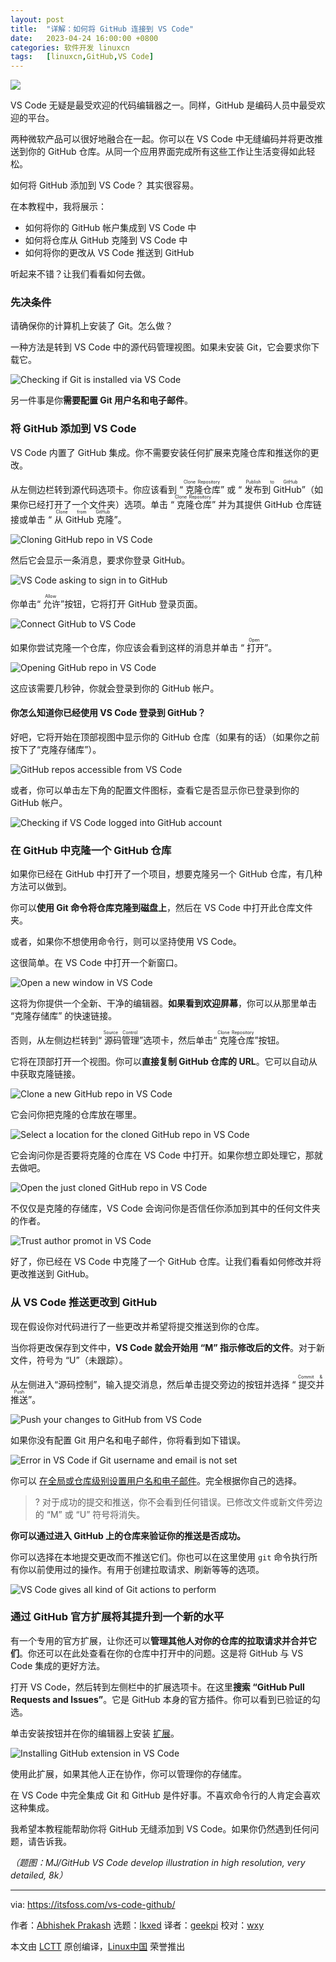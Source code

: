 ```yaml
---
layout: post
title:	"详解：如何将 GitHub 连接到 VS Code"
date:	2023-04-24 16:00:00 +0800 
categories:	软件开发 linuxcn 
tags:	[linuxcn,GitHub,VS Code]
---
```



![](/Asserts/Images/album/202304/24/160055gt5d5u6dk5f4f5e7.jpg)


VS Code 无疑是最受欢迎的代码编辑器之一。同样，GitHub 是编码人员中最受欢迎的平台。


两种微软产品可以很好地融合在一起。你可以在 VS Code 中无缝编码并将更改推送到你的 GitHub 仓库。从同一个应用界面完成所有这些工作让生活变得如此轻松。


如何将 GitHub 添加到 VS Code？ 其实很容易。


在本教程中，我将展示：


* 如何将你的 GitHub 帐户集成到 VS Code 中
* 如何将仓库从 GitHub 克隆到 VS Code 中
* 如何将你的更改从 VS Code 推送到 GitHub


听起来不错？让我们看看如何去做。


### 先决条件


请确保你的计算机上安装了 Git。怎么做？


一种方法是转到 VS Code 中的源代码管理视图。如果未安装 Git，它会要求你下载它。


![Checking if Git is installed via VS Code](/Asserts/Images/album/202304/24/160059e1qgm4u1qxy4yj1x.png)


另一件事是你**需要配置 Git 用户名和电子邮件**。


### 将 GitHub 添加到 VS Code


VS Code 内置了 GitHub 集成。你不需要安装任何扩展来克隆仓库和推送你的更改。


从左侧边栏转到源代码选项卡。你应该看到 “<ruby> 克隆仓库 <rt>  Clone Repository </rt></ruby>” 或 “<ruby> 发布到 GitHub <rt>  Publish to GitHub </rt></ruby>”（如果你已经打开了一个文件夹）选项。单击 “<ruby> 克隆仓库 <rt>  Clone Repository </rt></ruby>” 并为其提供 GitHub 仓库链接或单击 “<ruby> 从 GitHub 克隆 <rt>  Clone from GitHub </rt></ruby>”。


![Cloning GitHub repo in VS Code](/Asserts/Images/album/202304/24/160059mwmumgyyypwplzym.png)


然后它会显示一条消息，要求你登录 GitHub。


![VS Code asking to sign in to GitHub](/Asserts/Images/album/202304/24/160100ndlghrdduycgdzch.png)


你单击“<ruby> 允许 <rt>  Allow </rt></ruby>”按钮，它将打开 GitHub 登录页面。


![Connect GitHub to VS Code](/Asserts/Images/album/202304/24/160100gv6nn4v4q70rnwnx.png)


如果你尝试克隆一个仓库，你应该会看到这样的消息并单击 “<ruby> 打开 <rt>  Open </rt></ruby>”。


![Opening GitHub repo in VS Code](/Asserts/Images/album/202304/24/160100qewnme0735mzmoxm.png)


这应该需要几秒钟，你就会登录到你的 GitHub 帐户。


#### 你怎么知道你已经使用 VS Code 登录到 GitHub？


好吧，它将开始在顶部视图中显示你的 GitHub 仓库（如果有的话）（如果你之前按下了“克隆存储库”）。


![GitHub repos accessible from VS Code](/Asserts/Images/album/202304/24/160100x9lz08r90kswne49.png)


或者，你可以单击左下角的配置文件图标，查看它是否显示你已登录到你的 GitHub 帐户。


![Checking if VS Code logged into GitHub account](/Asserts/Images/album/202304/24/160101b00jggzdmjqmjg8f.png)


### 在 GitHub 中克隆一个 GitHub 仓库


如果你已经在 GitHub 中打开了一个项目，想要克隆另一个 GitHub 仓库，有几种方法可以做到。


你可以**使用 Git 命令将仓库克隆到磁盘上**，然后在 VS Code 中打开此仓库文件夹。


或者，如果你不想使用命令行，则可以坚持使用 VS Code。


这很简单。在 VS Code 中打开一个新窗口。


![Open a new window in VS Code](/Asserts/Images/album/202304/24/160101tcypczphiatazhqe.png)


这将为你提供一个全新、干净的编辑器。**如果看到欢迎屏幕**，你可以从那里单击 “克隆存储库” 的快速链接。


否则，从左侧边栏转到“<ruby> 源码管理 <rt>  Source Control </rt></ruby>”选项卡，然后单击“<ruby> 克隆仓库 <rt>  Clone Repository </rt></ruby>”按钮。


它将在顶部打开一个视图。你可以**直接复制 GitHub 仓库的 URL**。它可以自动从中获取克隆链接。


![Clone a new GitHub repo in VS Code](/Asserts/Images/album/202304/24/160102cal8taayx6x6mlal.png)


它会问你把克隆的仓库放在哪里。


![Select a location for the cloned GitHub repo in VS Code](/Asserts/Images/album/202304/24/160102b8b2vbznpleriqsq.png)


它会询问你是否要将克隆的仓库在 VS Code 中打开。如果你想立即处理它，那就去做吧。


![Open the just cloned GitHub repo in VS Code](/Asserts/Images/album/202304/24/160102qg384edygasyc3na.png)


不仅仅是克隆的存储库，VS Code 会询问你是否信任你添加到其中的任何文件夹的作者。


![Trust author promot in VS Code](/Asserts/Images/album/202304/24/160103xm161mbyhmsb1yy1.png)


好了，你已经在 VS Code 中克隆了一个 GitHub 仓库。让我们看看如何修改并将更改推送到 GitHub。


### 从 VS Code 推送更改到 GitHub


现在假设你对代码进行了一些更改并希望将提交推送到你的仓库。


当你将更改保存到文件中，**VS Code 就会开始用 “M” 指示修改后的文件**。对于新文件，符号为 “U”（未跟踪）。


从左侧进入“源码控制”，输入提交消息，然后单击提交旁边的按钮并选择 “<ruby> 提交并推送 <rt>  Commit &amp; Push </rt></ruby>”。


![Push your changes to GitHub from VS Code](/Asserts/Images/album/202304/24/160103o9wtm9merdgcedmb.png)


如果你没有配置 Git 用户名和电子邮件，你将看到如下错误。


![Error in VS Code if Git username and email is not set](/Asserts/Images/album/202304/24/160103lnuarr1zsrus0ln6.png)


你可以 [在全局或仓库级别设置用户名和电子邮件](https://git-scm.com/book/en/v2/Getting-Started-First-Time-Git-Setup?ref=itsfoss.com)。完全根据你自己的选择。



> 
> ? 对于成功的提交和推送，你不会看到任何错误。已修改文件或新文件旁边的 “M” 或 “U” 符号将消失。
> 
> 
> 


**你可以通过进入 GitHub 上的仓库来验证你的推送是否成功。**


你可以选择在本地提交更改而不推送它们。你也可以在这里使用 `git` 命令执行所有你以前使用过的操作。有用于创建拉取请求、刷新等等的选项。


![VS Code gives all kind of Git actions to perform](/Asserts/Images/album/202304/24/160104jqw56w9nuu2udenr.png)


### 通过 GitHub 官方扩展将其提升到一个新的水平


有一个专用的官方扩展，让你还可以**管理其他人对你的仓库的拉取请求并合并它们**。你还可以在此处查看在你的仓库中打开中的问题。这是将 GitHub 与 VS Code 集成的更好方法。


打开 VS Code，然后转到左侧栏中的扩展选项卡。在这里**搜索 “GitHub Pull Requests and Issues”**。它是 GitHub 本身的官方插件。你可以看到已验证的勾选。


单击安装按钮并在你的编辑器上安装 [扩展](https://itsfoss.com/install-vs-code-extensions/)。


![Installing GitHub extension in VS Code](/Asserts/Images/album/202304/24/160104uwty77cooy74wlll.png)


使用此扩展，如果其他人正在协作，你可以管理你的存储库。


在 VS Code 中完全集成 Git 和 GitHub 是件好事。不喜欢命令行的人肯定会喜欢这种集成。


我希望本教程能帮助你将 GitHub 无缝添加到 VS Code。如果你仍然遇到任何问题，请告诉我。


*（题图：MJ/GitHub VS Code develop illustration in high resolution, very detailed, 8k）*




---


via: <https://itsfoss.com/vs-code-github/>


作者：[Abhishek Prakash](https://itsfoss.com/author/abhishek/) 选题：[lkxed](https://github.com/lkxed/) 译者：[geekpi](https://github.com/geekpi) 校对：[wxy](https://github.com/wxy)


本文由 [LCTT](https://github.com/LCTT/TranslateProject) 原创编译，[Linux中国](https://linux.cn/) 荣誉推出
